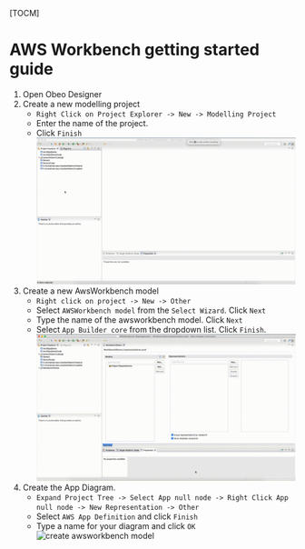 
[TOCM]

# AWS Workbench getting started guide

1. Open Obeo Designer 
2. Create a new modelling project 
    - ``` Right Click on Project Explorer -> New -> Modelling Project   ```
    - Enter the name of the project.
    - Click  ```Finish```
    ![create project](../images/getting-started-images/create-project.gif)
3. Create a new AwsWorkbench model 
    - ```Right click on project -> New -> Other```
    - Select ```AWSWorkbench model``` from the ```Select Wizard```. Click ```Next```
    - Type the name of the awsworkbench model.  Click ```Next```
    - Select ```App Builder core``` from the dropdown list. Click ```Finish```.
     ![create awsworkbench model](../images/getting-started-images/create-app-workbench.gif)
4. Create the App Diagram. 
    - ```Expand Project Tree -> Select App null node -> Right Click App null node -> New Representation -> Other ```
    - Select ```AWS App Definition``` and click ```Finish```
    - Type a name for your diagram and click ```OK```
    ![create awsworkbench model](../images/getting-started-images/create-app-diagram.gif)




